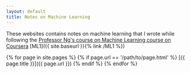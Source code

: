 ```yaml
---
layout: default
title: Notes on Machine Learning
---
```

These websites contains notes on machine learning that I wrote while following the
[Professor Ng's course on Machine Learning course on Coursera](https://www.coursera.org/learn/machine-learning/home/welcome)
[ML1]({{ site.baseurl }}{% link /ML1 %})

{% for page in site.pages %}
  {% if page.url == '/path/to/page.html' %}
[{{ page.title }}]({{ page.url }})
  {% endif %}
{% endfor %}
